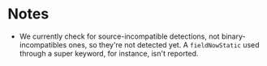 # Notes

- We currently check for source-incompatible detections, not binary-incompatibles ones, so they're not detected yet. A `fieldNowStatic` used through a super keyword, for instance, isn't reported.


